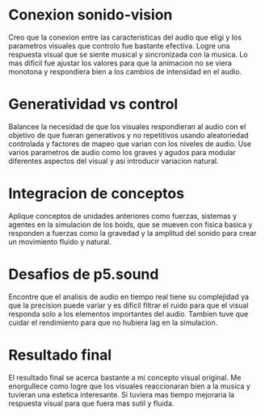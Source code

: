 # Conexion sonido-vision  
Creo que la conexion entre las caracteristicas del audio que eligi y los parametros visuales que controlo fue bastante efectiva. Logre una respuesta visual que se siente musical y sincronizada con la musica. Lo mas dificil fue ajustar los valores para que la animacion no se viera monotona y respondiera bien a los cambios de intensidad en el audio.

# Generatividad vs control  
Balancee la necesidad de que los visuales respondieran al audio con el objetivo de que fueran generativos y no repetitivos usando aleatoriedad controlada y factores de mapeo que varian con los niveles de audio. Use varios parametros de audio como los graves y agudos para modular diferentes aspectos del visual y asi introducir variacion natural.

# Integracion de conceptos  
Aplique conceptos de unidades anteriores como fuerzas, sistemas y agentes en la simulacion de los boids, que se mueven con fisica basica y responden a fuerzas como la gravedad y la amplitud del sonido para crear un movimiento fluido y natural.

# Desafios de p5.sound  
Encontre que el analisis de audio en tiempo real tiene su complejidad ya que la precision puede variar y es dificil filtrar el ruido para que el visual responda solo a los elementos importantes del audio. Tambien tuve que cuidar el rendimiento para que no hubiera lag en la simulacion.

# Resultado final  
El resultado final se acerca bastante a mi concepto visual original. Me enorgullece como logre que los visuales reaccionaran bien a la musica y tuvieran una estetica interesante. Si tuviera mas tiempo mejoraria la respuesta visual para que fuera mas sutil y fluida.
